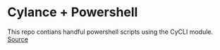 # Cylance + Powershell

This repo contians handful powershell scripts using the CyCLI module. [Source](https://github.com/jan-tee/cycli)